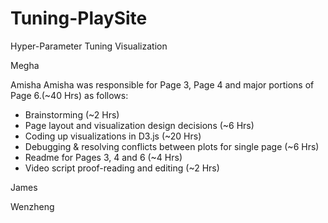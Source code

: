 # Tuning-PlaySite
Hyper-Parameter Tuning Visualization

Megha

Amisha
Amisha was responsible for Page 3, Page 4 and major portions of Page 6.(~40 Hrs) as follows:
-	Brainstorming (~2 Hrs)
-	Page layout and visualization design decisions (~6 Hrs)
-	Coding up visualizations in D3.js  (~20 Hrs)
-	Debugging & resolving conflicts between plots for single page (~6 Hrs)
-	Readme for Pages 3, 4 and 6 (~4 Hrs)
-	Video script proof-reading and editing (~2 Hrs)  


James

Wenzheng
